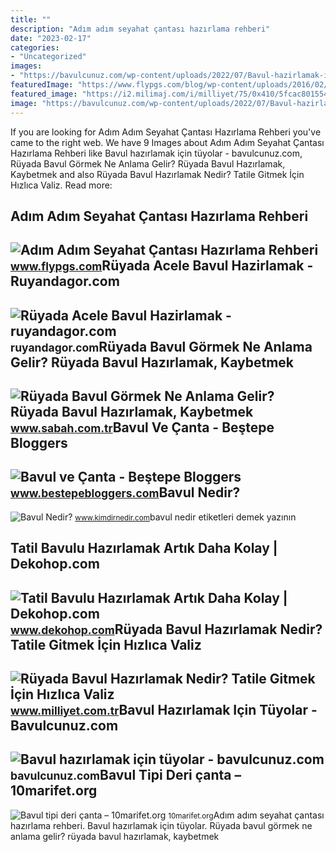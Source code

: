 ```yaml
---
title: ""
description: "Adım adım seyahat çantası hazırlama rehberi"
date: "2023-02-17"
categories:
- "Uncategorized"
images:
- "https://bavulcunuz.com/wp-content/uploads/2022/07/Bavul-hazirlamak-icin-tuyolar-scaled.jpg"
featuredImage: "https://www.flypgs.com/blog/wp-content/uploads/2016/02/bavul-hazirlamak-icin-son-gunu-bekleme.jpg"
featured_image: "https://i2.milimaj.com/i/milliyet/75/0x410/5fcac80155428021a88e760d.jpg"
image: "https://bavulcunuz.com/wp-content/uploads/2022/07/Bavul-hazirlamak-icin-tuyolar-scaled.jpg"
---
```


If you are looking for Adım Adım Seyahat Çantası Hazırlama Rehberi you've came to the right web. We have 9 Images about Adım Adım Seyahat Çantası Hazırlama Rehberi like Bavul hazırlamak için tüyolar - bavulcunuz.com, Rüyada Bavul Görmek Ne Anlama Gelir? Rüyada Bavul Hazırlamak, Kaybetmek and also Rüyada Bavul Hazırlamak Nedir? Tatile Gitmek İçin Hızlıca Valiz. Read more:

Adım Adım Seyahat Çantası Hazırlama Rehberi
-------------------------------------------

 ![Adım Adım Seyahat Çantası Hazırlama Rehberi](https://www.flypgs.com/blog/wp-content/uploads/2016/02/bavul-hazirlamak-icin-son-gunu-bekleme.jpg) <small>www.flypgs.com</small>Rüyada Acele Bavul Hazirlamak - Ruyandagor.com
----------------------------------------------

 ![Rüyada Acele Bavul Hazirlamak - ruyandagor.com](https://images.ruyandagor.com/2017/05/acele-bavul-hazirlamak-1422.jpg) <small>ruyandagor.com</small>Rüyada Bavul Görmek Ne Anlama Gelir? Rüyada Bavul Hazırlamak, Kaybetmek
-----------------------------------------------------------------------

 ![Rüyada Bavul Görmek Ne Anlama Gelir? Rüyada Bavul Hazırlamak, Kaybetmek](https://iasbh.tmgrup.com.tr/326161/752/395/0/0/724/380?u=https://isbh.tmgrup.com.tr/sbh/2021/09/13/ruyada-bavul-gormek-ne-anlama-gelir-ruyada-bavul-hazirlamak-ne-demek-1631518080534.jpg) <small>www.sabah.com.tr</small>Bavul Ve Çanta - Beştepe Bloggers
---------------------------------

 ![Bavul ve Çanta - Beştepe Bloggers](https://www.bestepebloggers.com/wp-content/uploads/2019/04/bavul-hazirlamak_958639_m.jpg) <small>www.bestepebloggers.com</small>Bavul Nedir?
------------

 ![Bavul Nedir?](http://www.kimdirnedir.com/wp-content/uploads/bavul.jpg) <small>www.kimdirnedir.com</small>bavul nedir etiketleri demek yazının

Tatil Bavulu Hazırlamak Artık Daha Kolay | Dekohop.com
------------------------------------------------------

 ![Tatil Bavulu Hazırlamak Artık Daha Kolay | Dekohop.com](https://st1.myideasoft.com/idea/dy/29/myassets/blogs/traveler-suitcase-and-luggage-with-travel-accessor-2021-10-06-09-53-10-utc.JPG?revision=1643240973) <small>www.dekohop.com</small>Rüyada Bavul Hazırlamak Nedir? Tatile Gitmek İçin Hızlıca Valiz
---------------------------------------------------------------

 ![Rüyada Bavul Hazırlamak Nedir? Tatile Gitmek İçin Hızlıca Valiz](https://i2.milimaj.com/i/milliyet/75/0x410/5fcac80155428021a88e760d.jpg) <small>www.milliyet.com.tr</small>Bavul Hazırlamak Için Tüyolar - Bavulcunuz.com
----------------------------------------------

 ![Bavul hazırlamak için tüyolar - bavulcunuz.com](https://bavulcunuz.com/wp-content/uploads/2022/07/Bavul-hazirlamak-icin-tuyolar-scaled.jpg) <small>bavulcunuz.com</small>Bavul Tipi Deri çanta – 10marifet.org
-------------------------------------

 ![Bavul tipi deri çanta – 10marifet.org](https://cdn.10marifet.org/wp-content/uploads/2013/05/DSC00073.jpg) <small>10marifet.org</small>Adım adım seyahat çantası hazırlama rehberi. Bavul hazırlamak için tüyolar. Rüyada bavul görmek ne anlama gelir? rüyada bavul hazırlamak, kaybetmek
